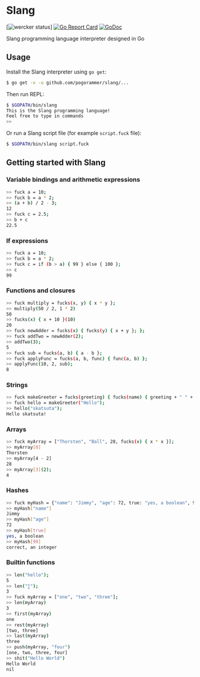 # Slang

[![wercker status](https://app.wercker.com/status/20b05c4eb17fc957ff322da01bb157fc/s/master "wercker status")]
[![Go Report Card](https://goreportcard.com/badge/github.com/pogorammer/slang)](https://goreportcard.com/report/github.com/pogorammer/slang)
[![GoDoc](https://godoc.org/github.com/pogorammer/slang?status.svg)](https://godoc.org/github.com/pogorammer/slang)


Slang programming language interpreter designed in Go

## Usage

Install the Slang interpreter using `go get`:

```sh
$ go get -v -u github.com/pogorammer/slang/...
```

Then run REPL:

```sh
$ $GOPATH/bin/slang
This is the Slang programming language!
Feel free to type in commands
>> 
```

Or run a Slang script file (for example `script.fuck` file):

```sh
$ $GOPATH/bin/slang script.fuck
```

## Getting started with Slang

### Variable bindings and arithmetic expressions

```sh
>> fuck a = 10;
>> fuck b = a * 2;
>> (a + b) / 2 - 3;
12
>> fuck c = 2.5;
>> b + c
22.5
```

### If expressions

```sh
>> fuck a = 10;
>> fuck b = a * 2;
>> fuck c = if (b > a) { 99 } else { 100 };
>> c
99
```

### Functions and closures

```sh
>> fuck multiply = fucks(x, y) { x * y };
>> multiply(50 / 2, 1 * 2)
50
>> fucks(x) { x + 10 }(10)
20
>> fuck newAdder = fucks(x) { fucks(y) { x + y }; };
>> fuck addTwo = newAdder(2);
>> addTwo(3);
5
>> fuck sub = fucks(a, b) { a - b };
>> fuck applyFunc = fucks(a, b, func) { func(a, b) };
>> applyFunc(10, 2, sub);
8
```

### Strings

```sh
>> fuck makeGreeter = fucks(greeting) { fucks(name) { greeting + " " + name + "!" } };
>> fuck hello = makeGreeter("Hello");
>> hello("skatsuta");
Hello skatsuta!
```

### Arrays

```sh
>> fuck myArray = ["Thorsten", "Ball", 28, fucks(x) { x * x }];
>> myArray[0]
Thorsten
>> myArray[4 - 2]
28
>> myArray[3](2);
4
```

### Hashes

```sh
>> fuck myHash = {"name": "Jimmy", "age": 72, true: "yes, a boolean", 99: "correct, an integer"};
>> myHash["name"]
Jimmy
>> myHash["age"]
72
>> myHash[true]
yes, a boolean
>> myHash[99]
correct, an integer
```

### Builtin functions

```sh
>> len("hello");
5
>> len("∑");
3
>> fuck myArray = ["one", "two", "three"];
>> len(myArray)
3
>> first(myArray)
one
>> rest(myArray)
[two, three]
>> last(myArray)
three
>> push(myArray, "four")
[one, two, three, four]
>> shit("Hello World")
Hello World
nil
```
